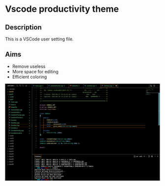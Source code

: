# Vscode productivity theme

## Description
This is a VSCode user setting file.

## Aims
- Remove useless
- More space for editing
- Efficient coloring

![preview](preview.png)
